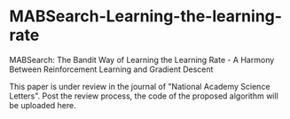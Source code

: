# MABSearch-Learning-the-learning-rate
MABSearch: The Bandit Way of Learning the Learning Rate - A Harmony Between Reinforcement Learning and Gradient Descent


This paper is under review in the journal of "National Academy Science Letters". Post the review process, the code of the proposed algorithm will be uploaded here.
